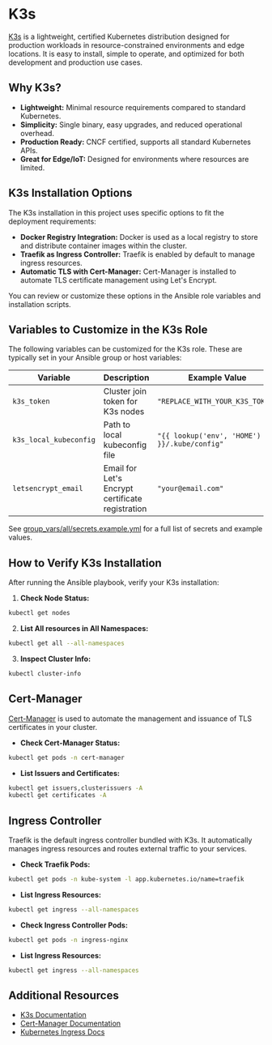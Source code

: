 # K3s

[K3s](https://k3s.io/) is a lightweight, certified Kubernetes distribution designed for production workloads in resource-constrained environments and edge locations. It is easy to install, simple to operate, and optimized for both development and production use cases.

## Why K3s?

- **Lightweight:** Minimal resource requirements compared to standard Kubernetes.
- **Simplicity:** Single binary, easy upgrades, and reduced operational overhead.
- **Production Ready:** CNCF certified, supports all standard Kubernetes APIs.
- **Great for Edge/IoT:** Designed for environments where resources are limited.

## K3s Installation Options

The K3s installation in this project uses specific options to fit the deployment requirements:

- **Docker Registry Integration:** Docker is used as a local registry to store and distribute container images within the cluster.
- **Traefik as Ingress Controller:** Traefik is enabled by default to manage ingress resources.
- **Automatic TLS with Cert-Manager:** Cert-Manager is installed to automate TLS certificate management using Let's Encrypt.

You can review or customize these options in the Ansible role variables and installation scripts.  

## Variables to Customize in the K3s Role

The following variables can be customized for the K3s role. These are typically set in your Ansible group or host variables:

| Variable               | Description                                      | Example Value                                |
| ---------------------- | ------------------------------------------------ | -------------------------------------------- |
| `k3s_token`            | Cluster join token for K3s nodes                 | `"REPLACE_WITH_YOUR_K3S_TOKEN"`              |
| `k3s_local_kubeconfig` | Path to local kubeconfig file                    | `"{{ lookup('env', 'HOME') }}/.kube/config"` |
| `letsencrypt_email`    | Email for Let's Encrypt certificate registration | `"your@email.com"`                           |

See [group_vars/all/secrets.example.yml](https://github.com/humansoftware/self-host-saas-k3s/blob/main/group_vars/all/secrets.example.yml) for a full list of secrets and example values.

## How to Verify K3s Installation

After running the Ansible playbook, verify your K3s installation:

1. **Check Node Status:**
```sh
kubectl get nodes
```

2. **List All resources in All Namespaces:**
```sh
kubectl get all --all-namespaces
```

3. **Inspect Cluster Info:**
```sh
kubectl cluster-info
```

## Cert-Manager

[Cert-Manager](https://cert-manager.io/) is used to automate the management and issuance of TLS certificates in your cluster.

- **Check Cert-Manager Status:**
```sh
kubectl get pods -n cert-manager
```

- **List Issuers and Certificates:**
```sh
kubectl get issuers,clusterissuers -A
kubectl get certificates -A
```

## Ingress Controller

Traefik is the default ingress controller bundled with K3s. It automatically manages ingress resources and routes external traffic to your services.

- **Check Traefik Pods:**
```sh
kubectl get pods -n kube-system -l app.kubernetes.io/name=traefik
```

- **List Ingress Resources:**
```sh
kubectl get ingress --all-namespaces
``` 

- **Check Ingress Controller Pods:**
```sh
kubectl get pods -n ingress-nginx
```

- **List Ingress Resources:**
```sh
kubectl get ingress --all-namespaces
```

## Additional Resources

- [K3s Documentation](https://docs.k3s.io/)
- [Cert-Manager Documentation](https://cert-manager.io/docs/)
- [Kubernetes Ingress Docs](https://kubernetes.io/docs/concepts/services-networking/ingress/)